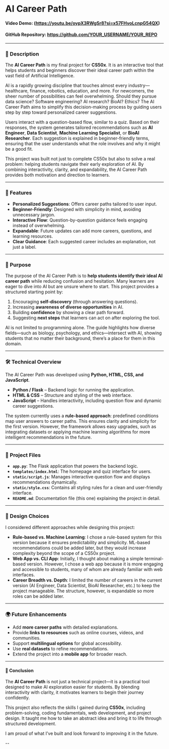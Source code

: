 # AI Career Path

#### Video Demo: (https://youtu.be/ovpX3RWgSr8?si=x57FHvoLcnpG54QX)
#### GitHub Repository: https://github.com/YOUR_USERNAME/YOUR_REPO  

---

### 📌 Description
The **AI Career Path** is my final project for **CS50x**. It is an interactive tool that helps students and beginners discover their ideal career path within the vast field of Artificial Intelligence.  

AI is a rapidly growing discipline that touches almost every industry—healthcare, finance, robotics, education, and more. For newcomers, the sheer number of possibilities can feel overwhelming. Should they pursue data science? Software engineering? AI research? BioAI? Ethics? The AI Career Path aims to simplify this decision-making process by guiding users step by step toward personalized career suggestions.  

Users interact with a question-based flow, similar to a quiz. Based on their responses, the system generates tailored recommendations such as **AI Engineer**, **Data Scientist**, **Machine Learning Specialist**, or **BioAI Researcher**. Each suggestion is explained in beginner-friendly terms, ensuring that the user understands what the role involves and why it might be a good fit.  

This project was built not just to complete CS50x but also to solve a real problem: helping students navigate their early exploration of AI. By combining interactivity, clarity, and expandability, the AI Career Path provides both motivation and direction to learners.  

---

### 🔑 Features
- **Personalized Suggestions**: Offers career paths tailored to user input.  
- **Beginner-Friendly**: Designed with simplicity in mind, avoiding unnecessary jargon.  
- **Interactive Flow**: Question-by-question guidance feels engaging instead of overwhelming.  
- **Expandable**: Future updates can add more careers, questions, and learning resources.  
- **Clear Guidance**: Each suggested career includes an explanation, not just a label.  

---

### 🎯 Purpose
The purpose of the AI Career Path is to **help students identify their ideal AI career path** while reducing confusion and hesitation. Many learners are eager to dive into AI but are unsure where to start. This project provides a structured starting point by:  

1. Encouraging **self-discovery** (through answering questions).  
2. Increasing **awareness of diverse opportunities** in AI.  
3. Building **confidence** by showing a clear path forward.  
4. Suggesting **next steps** that learners can act on after exploring the tool.  

AI is not limited to programming alone. The guide highlights how diverse fields—such as biology, psychology, and ethics—intersect with AI, showing students that no matter their background, there’s a place for them in this domain.  

---

### 🛠️ Technical Overview
The AI Career Path was developed using **Python, HTML, CSS, and JavaScript**.  

- **Python / Flask** – Backend logic for running the application.  
- **HTML & CSS** – Structure and styling of the web interface.  
- **JavaScript** – Handles interactivity, including question flow and dynamic career suggestions.  

The system currently uses a **rule-based approach**: predefined conditions map user answers to career paths. This ensures clarity and simplicity for the first version. However, the framework allows easy upgrades, such as integrating datasets or applying machine learning algorithms for more intelligent recommendations in the future.  

---

### 📂 Project Files
- **`app.py`**: The Flask application that powers the backend logic.  
- **`templates/index.html`**: The homepage and quiz interface for users.  
- **`static/script.js`**: Manages interactive question flow and displays recommendations dynamically.  
- **`static/style.css`**: Contains all styling rules for a clean and user-friendly interface.  
- **`README.md`**: Documentation file (this one) explaining the project in detail.  

---

### 🤔 Design Choices
I considered different approaches while designing this project:  

- **Rule-based vs. Machine Learning**: I chose a rule-based system for this version because it ensures predictability and simplicity. ML-based recommendations could be added later, but they would increase complexity beyond the scope of a CS50x project.  
- **Web App vs. CLI App**: Initially, I thought about making a simple terminal-based version. However, I chose a web app because it is more engaging and accessible to students, many of whom are already familiar with web interfaces.  
- **Career Breadth vs. Depth**: I limited the number of careers in the current version (AI Engineer, Data Scientist, BioAI Researcher, etc.) to keep the project manageable. The structure, however, is expandable so more roles can be added later.  

---

### 🌍 Future Enhancements
- Add **more career paths** with detailed explanations.  
- Provide **links to resources** such as online courses, videos, and communities.  
- Support **multilingual options** for global accessibility.  
- Use **real datasets** to refine recommendations.  
- Extend the project into a **mobile app** for broader reach.  

---

#### 🚀 Conclusion
The **AI Career Path** is not just a technical project—it is a practical tool designed to make AI exploration easier for students. By blending interactivity with clarity, it motivates learners to begin their journey confidently.  

This project also reflects the skills I gained during **CS50x**, including problem-solving, coding fundamentals, web development, and project design. It taught me how to take an abstract idea and bring it to life through structured development.  

I am proud of what I’ve built and look forward to improving it in the future.  

--
